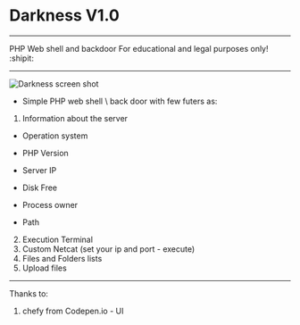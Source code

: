 # Darkness V1.0
***
PHP Web shell and backdoor
For educational and legal purposes only! :shipit:
***

![Darkness screen shot](https://i.imgur.com/UVxQGtj.png)

*  Simple PHP web shell \ back door with few futers as:
1. Information about the server
- Operation system
+ PHP Version
- Server IP
+ Disk Free
- Process owner
+ Path
2. Execution Terminal
3. Custom Netcat (set your ip and port - execute)
4. Files and Folders lists
5. Upload files
***
Thanks to:
1. chefy from Codepen.io - UI

